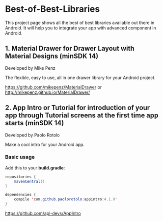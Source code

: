 # Best-of-Best-Libraries
This project page shows all the best of best libraries available out there in Android. It will help you to integrate your app with advanced component in Android.

## 1. Material Drawer for Drawer Layout with Material Designs (minSDK 14)

Developed by Mike Penz

The flexible, easy to use, all in one drawer library for your Android project.

https://github.com/mikepenz/MaterialDrawer or http://mikepenz.github.io/MaterialDrawer/


## 2. App Intro or Tutorial for introduction of your app through Tutorial screens at the first time app starts (minSDK 14)

Developed by Paolo Rotolo

Make a cool intro for your Android app.

### Basic usage

Add this to your **build.gradle**:

```java
repositories {
    mavenCentral()
}

dependencies {
    compile 'com.github.paolorotolo:appintro:4.1.0'
}
```

https://github.com/apl-devs/AppIntro
